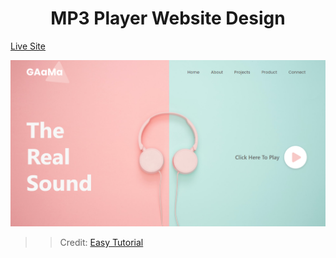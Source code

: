 <h1 align="center"> MP3 Player Website Design </h1>

<p> <a href="https://mohit838.github.io/mp3-player-website/">Live Site</a> </p>

<img src="assets/site__img/mp3__player__website.PNG"/>

> > Credit: <a href="https://www.youtube.com/watch?v=w5fCIhI0FyE">Easy Tutorial</a>

